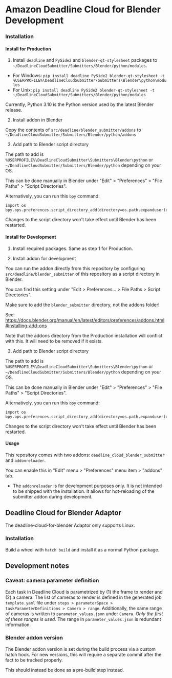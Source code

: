 # Amazon Deadline Cloud for Blender Development

### Installation

#### Install for Production

1. Install `deadline` and `PySide2` and `blender-qt-stylesheet` packages to `~/DeadlineCloudSubmitter/Submitters/Blender/python/modules`.
  - For Windows: `pip install deadline PySide2 blender-qt-stylesheet -t %USERPROFILE%\DeadlineCloudSubmitter\Submitters\Blender\python\modules`
  - For Unix: `pip install deadline PySide2 blender-qt-stylesheet -t ~/DeadlineCloudSubmitter/Submitters/Blender/python/modules`

  Currently, Python 3.10 is the Python version used by the latest Blender release.

2. Install addon in Blender

  Copy the contents of `src/deadline/blender_submitter/addons` to `~/DeadlineCloudSubmitter/Submitters/Blender/python/addons`

3. Add path to Blender script directory

  The path to add is `%USERPROFILE%\DeadlineCloudSubmitter\Submitters\Blender\python` or `~/DeadlineCloudSubmitter/Submitters/Blender/python`
  depending on your OS.

  This can be done manually in Blender under "Edit" > "Preferences" > "File Paths" > "Script Directories".

  Alternatively, you can run this `bpy` command:

  ```
  import os
  bpy.ops.preferences.script_directory_add(directory=os.path.expanduser(os.path.normpath('~/DeadlineCloudSubmitter/Submitters/Blender/python')))
  ```

  Changes to the script directory won't take effect until Blender has been restarted.


#### Install for Development

1. Install required packages. Same as step 1 for Production.

2. Install addon for development

You can run the addon directly from this repository by configuring `src/deadline/blender_submitter` 
of this repository as a script directory in Blender.

You can find this setting under "Edit > Preferences... > File Paths > Script Directories".

Make sure to add the `blender_submitter` directory, not the addons folder!

See: https://docs.blender.org/manual/en/latest/editors/preferences/addons.html#installing-add-ons

Note that the addons directory from the Production installation will conflict with this. It will need to be removed if it exists.

3. Add path to Blender script directory

  The path to add is `%USERPROFILE%\DeadlineCloudSubmitter\Submitters\Blender\python` or `~/DeadlineCloudSubmitter/Submitters/Blender/python`
  depending on your OS.

  This can be done manually in Blender under "Edit" > "Preferences" > "File Paths" > "Script Directories".

  Alternatively, you can run this `bpy` command:

  ```
  import os
  bpy.ops.preferences.script_directory_add(directory=os.path.expanduser(os.path.normpath('~/DeadlineCloudSubmitter/Submitters/Blender/python')))
  ```

  Changes to the script directory won't take effect until Blender has been restarted.

#### Usage

This repository comes with two addons: `deadline_cloud_blender_submitter` and `addonreloader`.

You can enable this in "Edit" menu > "Preferences" menu item > "addons" tab.

* The `addonreloader` is for development purposes only. It is not intended to
  be shipped with the installation. It allows for hot-reloading of the submitter
  addon during development.

## Deadline Cloud for Blender Adaptor

The deadline-cloud-for-blender Adaptor only supports Linux.

### Installation

Build a wheel with `hatch build` and install it as a normal Python package.

## Development notes

### Caveat: camera parameter definition

Each task in Deadline Cloud is parametrized by (1) the frame to render and (2) a camera. The list of cameras to render is defined in the generated job `template.yaml` file under `steps > parameterSpace > taskParameterDefinitions > Camera > range`. Additionally, the same range of cameras is written to `parameter_values.json` under `Camera`. _Only the first of these ranges is used._ The range in `parameter_values.json` is redundant information.

### Blender addon version

The Blender addon version is set during the build process via a custom hatch hook.
For new versions, this will require a separate commit after the fact to be tracked properly.

This should instead be done as a pre-build step instead.
